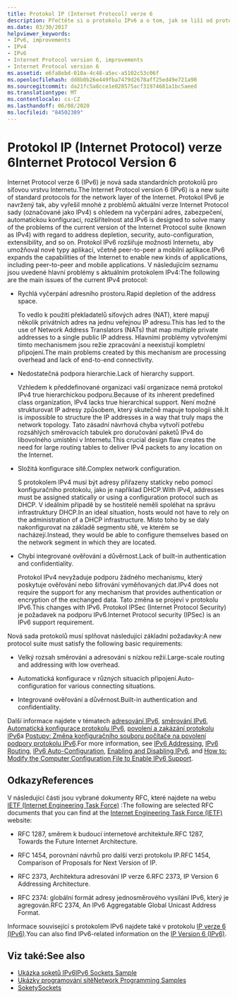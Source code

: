 ```yaml
---
title: Protokol IP (Internet Protocol) verze 6
description: Přečtěte si o protokolu IPv6 a o tom, jak se liší od protokolu IPv4. .NET Framework aplikace podporují protokol IPv6, ale můžou vyžadovat konfiguraci.
ms.date: 03/30/2017
helpviewer_keywords:
- IPv6, improvements
- IPv4
- IPv6
- Internet Protocol version 6, improvements
- Internet Protocol version 6
ms.assetid: e6fa8ebd-010a-4c48-a5ec-a5102c53c06f
ms.openlocfilehash: dd8b0b26e449fba7479d2678aff25ed49e721a90
ms.sourcegitcommit: da21fc5a8cce1e028575acf31974681a1bc5aeed
ms.translationtype: MT
ms.contentlocale: cs-CZ
ms.lasthandoff: 06/08/2020
ms.locfileid: "84502389"
---
```

# <a name="internet-protocol-version-6"></a><span data-ttu-id="65976-104">Protokol IP (Internet Protocol) verze 6</span><span class="sxs-lookup"><span data-stu-id="65976-104">Internet Protocol Version 6</span></span>
<span data-ttu-id="65976-105">Internet Protocol verze 6 (IPv6) je nová sada standardních protokolů pro síťovou vrstvu Internetu.</span><span class="sxs-lookup"><span data-stu-id="65976-105">The Internet Protocol version 6 (IPv6) is a new suite of standard protocols for the network layer of the Internet.</span></span> <span data-ttu-id="65976-106">Protokol IPv6 je navržený tak, aby vyřešil mnohé z problémů aktuální verze Internet Protocol sady (označované jako IPv4) s ohledem na vyčerpání adres, zabezpečení, automatickou konfiguraci, rozšiřitelnost atd.</span><span class="sxs-lookup"><span data-stu-id="65976-106">IPv6 is designed to solve many of the problems of the current version of the Internet Protocol suite (known as IPv4) with regard to address depletion, security, auto-configuration, extensibility, and so on.</span></span> <span data-ttu-id="65976-107">Protokol IPv6 rozšiřuje možnosti Internetu, aby umožňoval nové typy aplikací, včetně peer-to-peer a mobilní aplikace.</span><span class="sxs-lookup"><span data-stu-id="65976-107">IPv6 expands the capabilities of the Internet to enable new kinds of applications, including peer-to-peer and mobile applications.</span></span> <span data-ttu-id="65976-108">V následujícím seznamu jsou uvedené hlavní problémy s aktuálním protokolem IPv4:</span><span class="sxs-lookup"><span data-stu-id="65976-108">The following are the main issues of the current IPv4 protocol:</span></span>  
  
- <span data-ttu-id="65976-109">Rychlá vyčerpání adresního prostoru.</span><span class="sxs-lookup"><span data-stu-id="65976-109">Rapid depletion of the address space.</span></span>  
  
     <span data-ttu-id="65976-110">To vedlo k použití překladatelů síťových adres (NAT), které mapují několik privátních adres na jednu veřejnou IP adresu.</span><span class="sxs-lookup"><span data-stu-id="65976-110">This has led to the use of Network Address Translators (NATs) that map multiple private addresses to a single public IP address.</span></span> <span data-ttu-id="65976-111">Hlavními problémy vytvořenými tímto mechanismem jsou režie zpracování a neexistují kompletní připojení.</span><span class="sxs-lookup"><span data-stu-id="65976-111">The main problems created by this mechanism are processing overhead and lack of end-to-end connectivity.</span></span>  
  
- <span data-ttu-id="65976-112">Nedostatečná podpora hierarchie.</span><span class="sxs-lookup"><span data-stu-id="65976-112">Lack of hierarchy support.</span></span>  
  
     <span data-ttu-id="65976-113">Vzhledem k předdefinované organizaci vaší organizace nemá protokol IPv4 true hierarchickou podporu.</span><span class="sxs-lookup"><span data-stu-id="65976-113">Because of its inherent predefined class organization, IPv4 lacks true hierarchical support.</span></span> <span data-ttu-id="65976-114">Není možné strukturovat IP adresy způsobem, který skutečně mapuje topologii sítě.</span><span class="sxs-lookup"><span data-stu-id="65976-114">It is impossible to structure the IP addresses in a way that truly maps the network topology.</span></span> <span data-ttu-id="65976-115">Tato zásadní návrhová chyba vytvoří potřebu rozsáhlých směrovacích tabulek pro doručování paketů IPv4 do libovolného umístění v Internetu.</span><span class="sxs-lookup"><span data-stu-id="65976-115">This crucial design flaw creates the need for large routing tables to deliver IPv4 packets to any location on the Internet.</span></span>  
  
- <span data-ttu-id="65976-116">Složitá konfigurace sítě.</span><span class="sxs-lookup"><span data-stu-id="65976-116">Complex network configuration.</span></span>  
  
     <span data-ttu-id="65976-117">S protokolem IPv4 musí být adresy přiřazeny staticky nebo pomocí konfiguračního protokolu, jako je například DHCP.</span><span class="sxs-lookup"><span data-stu-id="65976-117">With IPv4, addresses must be assigned statically or using a configuration protocol such as DHCP.</span></span> <span data-ttu-id="65976-118">V ideálním případě by se hostitelé neměli spoléhat na správu infrastruktury DHCP.</span><span class="sxs-lookup"><span data-stu-id="65976-118">In an ideal situation, hosts would not have to rely on the administration of a DHCP infrastructure.</span></span> <span data-ttu-id="65976-119">Místo toho by se daly nakonfigurovat na základě segmentu sítě, ve kterém se nacházejí.</span><span class="sxs-lookup"><span data-stu-id="65976-119">Instead, they would be able to configure themselves based on the network segment in which they are located.</span></span>  
  
- <span data-ttu-id="65976-120">Chybí integrované ověřování a důvěrnost.</span><span class="sxs-lookup"><span data-stu-id="65976-120">Lack of built-in authentication and confidentiality.</span></span>  
  
     <span data-ttu-id="65976-121">Protokol IPv4 nevyžaduje podporu žádného mechanismu, který poskytuje ověřování nebo šifrování vyměňovaných dat.</span><span class="sxs-lookup"><span data-stu-id="65976-121">IPv4 does not require the support for any mechanism that provides authentication or encryption of the exchanged data.</span></span> <span data-ttu-id="65976-122">Tato změna se projeví v protokolu IPv6.</span><span class="sxs-lookup"><span data-stu-id="65976-122">This changes with IPv6.</span></span> <span data-ttu-id="65976-123">Protokol IPSec (Internet Protocol Security) je požadavek na podporu IPv6.</span><span class="sxs-lookup"><span data-stu-id="65976-123">Internet Protocol security (IPSec) is an IPv6 support requirement.</span></span>  
  
 <span data-ttu-id="65976-124">Nová sada protokolů musí splňovat následující základní požadavky:</span><span class="sxs-lookup"><span data-stu-id="65976-124">A new protocol suite must satisfy the following basic requirements:</span></span>  
  
- <span data-ttu-id="65976-125">Velký rozsah směrování a adresování s nízkou režií.</span><span class="sxs-lookup"><span data-stu-id="65976-125">Large-scale routing and addressing with low overhead.</span></span>  
  
- <span data-ttu-id="65976-126">Automatická konfigurace v různých situacích připojení.</span><span class="sxs-lookup"><span data-stu-id="65976-126">Auto-configuration for various connecting situations.</span></span>  
  
- <span data-ttu-id="65976-127">Integrované ověřování a důvěrnost.</span><span class="sxs-lookup"><span data-stu-id="65976-127">Built-in authentication and confidentiality.</span></span>  
  
 <span data-ttu-id="65976-128">Další informace najdete v tématech [adresování IPv6](ipv6-addressing.md), [směrování IPv6](ipv6-routing.md), [Automatická konfigurace protokolu IPv6](ipv6-auto-configuration.md), [povolení a zakázání protokolu IPv6](enabling-and-disabling-ipv6.md)a [Postupy: Změna konfiguračního souboru počítače na povolení podpory protokolu IPv6](how-to-modify-the-computer-configuration-file-to-enable-ipv6-support.md).</span><span class="sxs-lookup"><span data-stu-id="65976-128">For more information, see [IPv6 Addressing](ipv6-addressing.md), [IPv6 Routing](ipv6-routing.md), [IPv6 Auto-Configuration](ipv6-auto-configuration.md), [Enabling and Disabling IPv6](enabling-and-disabling-ipv6.md), and [How to: Modify the Computer Configuration File to Enable IPv6 Support](how-to-modify-the-computer-configuration-file-to-enable-ipv6-support.md).</span></span>  
  
## <a name="references"></a><span data-ttu-id="65976-129">Odkazy</span><span class="sxs-lookup"><span data-stu-id="65976-129">References</span></span>  
 <span data-ttu-id="65976-130">V následující části jsou vybrané dokumenty RFC, které najdete na webu [IETF (Internet Engineering Task Force)](https://www.ietf.org/) :</span><span class="sxs-lookup"><span data-stu-id="65976-130">The following are selected RFC documents that you can find at the [Internet Engineering Task Force (IETF)](https://www.ietf.org/) website:</span></span>  
  
- <span data-ttu-id="65976-131">RFC 1287, směrem k budoucí internetové architektuře.</span><span class="sxs-lookup"><span data-stu-id="65976-131">RFC 1287, Towards the Future Internet Architecture.</span></span>  
  
- <span data-ttu-id="65976-132">RFC 1454, porovnání návrhů pro další verzi protokolu IP.</span><span class="sxs-lookup"><span data-stu-id="65976-132">RFC 1454, Comparison of Proposals for Next Version of IP.</span></span>  
  
- <span data-ttu-id="65976-133">RFC 2373, Architektura adresování IP verze 6.</span><span class="sxs-lookup"><span data-stu-id="65976-133">RFC 2373, IP Version 6 Addressing Architecture.</span></span>  
  
- <span data-ttu-id="65976-134">RFC 2374: globální formát adresy jednosměrového vysílání IPv6, který je agregován.</span><span class="sxs-lookup"><span data-stu-id="65976-134">RFC 2374, An IPv6 Aggregatable Global Unicast Address Format.</span></span>  
  
 <span data-ttu-id="65976-135">Informace související s protokolem IPv6 najdete také v protokolu [IP verze 6 (IPv6)](https://docs.microsoft.com/previous-versions/windows/it-pro/windows-server-2008-R2-and-2008/dd379498%28v=ws.10%29).</span><span class="sxs-lookup"><span data-stu-id="65976-135">You can also find IPv6-related information on the [IP Version 6 (IPv6)](https://docs.microsoft.com/previous-versions/windows/it-pro/windows-server-2008-R2-and-2008/dd379498%28v=ws.10%29).</span></span>  
  
## <a name="see-also"></a><span data-ttu-id="65976-136">Viz také:</span><span class="sxs-lookup"><span data-stu-id="65976-136">See also</span></span>

- [<span data-ttu-id="65976-137">Ukázka soketů IPv6</span><span class="sxs-lookup"><span data-stu-id="65976-137">IPv6 Sockets Sample</span></span>](https://docs.microsoft.com/previous-versions/dotnet/netframework-3.0/ms180981%28v=vs.85%29)
- [<span data-ttu-id="65976-138">Ukázky programování sítě</span><span class="sxs-lookup"><span data-stu-id="65976-138">Network Programming Samples</span></span>](network-programming-samples.md)
- [<span data-ttu-id="65976-139">Sokety</span><span class="sxs-lookup"><span data-stu-id="65976-139">Sockets</span></span>](sockets.md)
